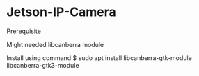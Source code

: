 # Jetson-IP-Camera

Prerequisite 

Might needed libcanberra module

Install using command 
$ sudo apt install libcanberra-gtk-module libcanberra-gtk3-module
